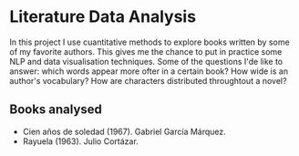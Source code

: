 # Literature Data Analysis

In this project I use cuantitative methods to explore books written by some of my favorite authors. This gives me the chance to put in practice some NLP and data visualisation techniques. Some of the questions I'de like to answer: which words appear more ofter in a certain book? How wide is an author's vocabulary? How are characters distributed throughtout a novel? 

## Books analysed

- Cien años de soledad (1967). Gabriel García Márquez.
- Rayuela (1963). Julio Cortázar.
